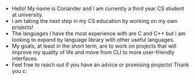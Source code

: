 - Hello! My name is Coriander and I am currently a third year CS student at university.
- I am taking the next step in my CS education by working on my own projects!
- The languages I have the most experience with are C and C++ but I am looking to expand by language library with other useful languages.
- My goals, at least in the short term, are to work on projects that will improve my quality of life and move from CLI to more user-friendly interfaces.
- Feel free to reach out if you have an advice or promising projects! Thank you c:
